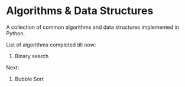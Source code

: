 # Algorithms & Data Structures

A collection of common algorithms and data structures implemented in Python. 

List of algorithms completed till now: 
1. Binary search

Next:
1. Bubble Sort
